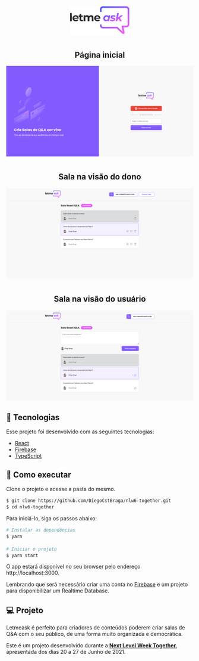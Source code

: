 <p align="center">
  <img alt="Letmeask" src=".github/logo.svg" width="160px">
</p>

<h1 align="center">
  <h2 align="center">Página inicial</h2>
    <img alt="Letmeask" src=".github/HomeScreen.png" />
</h1>

<br>

<h1 align="center">
  <h2 align="center">Sala na visão do dono</h2>
    <img alt="Letmeask" src=".github/adminRoom.png" />
</h1>

<br>

<h1 align="center">
  <h2 align="center">Sala na visão do usuário</h2>
    <img alt="Letmeask" src=".github/userRoom.png" />
</h1>

<br>

## 🧪 Tecnologias

Esse projeto foi desenvolvido com as seguintes tecnologias:

- [React](https://reactjs.org)
- [Firebase](https://firebase.google.com/)
- [TypeScript](https://www.typescriptlang.org/)

## 🚀 Como executar

Clone o projeto e acesse a pasta do mesmo.

```bash
$ git clone https://github.com/DiegoCstBraga/nlw6-together.git
$ cd nlw6-together
```

Para iniciá-lo, siga os passos abaixo:
```bash
# Instalar as dependências
$ yarn

# Iniciar o projeto
$ yarn start
```
O app estará disponível no seu browser pelo endereço http://localhost:3000.

Lembrando que será necessário criar uma conta no [Firebase](https://firebase.google.com/) e um projeto para disponibilizar um Realtime Database.

## 💻 Projeto

Letmeask é perfeito para criadores de conteúdos poderem criar salas de Q&A com o seu público, de uma forma muito organizada e democrática. 

Este é um projeto desenvolvido durante a **[Next Level Week Together](https://nextlevelweek.com/)**, apresentada dos dias 20 a 27 de Junho de 2021.
